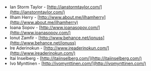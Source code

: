  * Ian Storm Taylor - [http://ianstormtaylor.com/](http://ianstormtaylor.com/)
 * Ilham Herry - [http://www.about.me/ilhamherry](http://www.about.me/ilhamherry)
 * Ioana Sopov - [http://www.ioanasopov.com/](http://www.ioanasopov.com/)
 * Ionut Zamfir - [http://www.behance.net/ionuss](http://www.behance.net/ionuss)
 * Ire Aderinokun - [http://www.ireaderinokun.com/](http://www.ireaderinokun.com/)
 * Itai Inselberg - [http://itaiinselberg.com/](http://itaiinselberg.com/)
 * Ivo Mynttinen - [http://ivomynttinen.com/](http://ivomynttinen.com/)